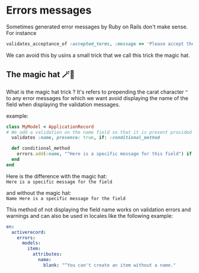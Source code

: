 # Errors messages

Sometimes generated error messages by Ruby on Rails don't make sense. For instance

```ruby
validates_acceptance_of :accepted_terms, :message => 'Please accept the terms of service'
```

We can avoid this by usins a small trick that we call this trick the magic hat. 

## The magic hat  🪄🎩

What is the magic hat trick ? It's refers to prepending  the carat character `^` to any error messages for which we want avoid 
displaying the name of the field when displaying the validation messages.

example:

```ruby
class MyModel < ApplicationRecord
# We add a validation on the name field so that it is present provided that true
  validates :name, presence: true, if: :conditional_method

  def conditional_method
    errors.add(:name, "^Here is a specific message for this field") if true
  end
end
```

Here is the difference with the magic hat:
<br />
`Here is a specific message for the field`

and without the magic hat:
<br />
`Name Here is a specific message for the field`


This method of not displaying the field name works on validation errors and warnings and can also be used in locales like the following example:

```yaml
en:
  activerecord:
    errors:
      models:
        item:
          attributes:
            name:
              blank: "^You can't create an item without a name."
```
